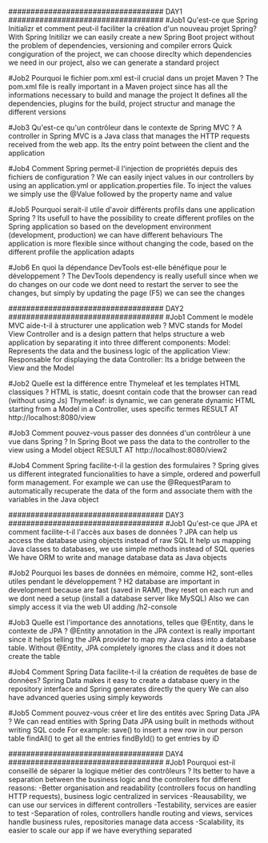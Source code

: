 ###################################   DAY1   ###################################
#Job1
Qu'est-ce que Spring Initializr et comment peut-il faciliter la création d'un nouveau projet Spring?
With Spring Initilizr we can easily create a new Spring Boot project without the problem of dependencies, versioning and compiler errors
Quick congiguration of the project, we can choose direclty which dependencies we need in our project, also we can generate a standard project

#Job2
Pourquoi le fichier pom.xml est-il crucial dans un projet Maven ?
The pom.xml file is really important in a Maven project since has all the informations necessary to build and manage the project
It defines all the dependencies, plugins for the build, project structur and manage the different versions

#Job3
Qu'est-ce qu'un contrôleur dans le contexte de Spring MVC ?
A controller in Spring MVC is a Java class that manages the HTTP requests received from the web app.
Its the entry point between the client and the application

#Job4
Comment Spring permet-il l'injection de propriétés depuis des fichiers de configuration ?
We can easily inject values in our controllers by using an application.yml or application.properties file.
To inject the values we simply use the @Value followed by the property name and value

#Job5
Pourquoi serait-il utile d'avoir différents profils dans une application Spring ?
Its usefull to have the possibility to create different profiles on the Spring application so based on the development environment (development, production) we can have different behaviours
The application is more flexible since without changing the code, based on the different profile the application adapts

#Job6
En quoi la dépendance DevTools est-elle bénéfique pour le développement ?
The DevTools dependency is really usefull since when we do changes on our code we dont need to restart the server to see the changes, but simply by updating the page (F5) we can see the changes

###################################   DAY2   ###################################
#Job1
Comment le modèle MVC aide-t-il à structurer une application web ?
MVC stands for Model View Controller and is a design pattern that helps structure a web application by separating it into three different components:
Model: Represents the data and the business logic of the application
View: Responsable for displaying the data
Controller: Its a bridge between the View and the Model

#Job2
Quelle est la différence entre Thymeleaf et les templates HTML classiques ?
HTML is static, doesnt contain code that the browser can read (without using Js)
Thymeleaf: is dynamic, we can generate dynamic HTML starting from a Model in a Controller, uses specific termes
RESULT AT http://localhost:8080/view

#Job3
Comment pouvez-vous passer des données d'un contrôleur à une vue dans Spring ?
In Spring Boot we pass the data to the controller to the view using a Model object
RESULT AT http://localhost:8080/view2

#Job4
Comment Spring facilite-t-il la gestion des formulaires ?
Spring gives us different integrated funcionalities to have a simple, ordered and powerfull form management.
For example we can use the @RequestParam to automatically recuperate the data of the form and associate them with the variables in the Java object


###################################   DAY3   ###################################
#Job1
Qu'est-ce que JPA et comment facilite-t-il l'accès aux bases de données ?
JPA can help us access  the database using objects instead of raw SQL
It help us mapping Java classes to databases, we use simple methods instead of SQL queries
We have ORM to write and manage database data as Java objects

#Job2
Pourquoi les bases de données en mémoire, comme H2, sont-elles utiles pendant le développement ?
H2 database are important in development because are fast (saved in RAM), they reset on each run and we dont need a setup (install a database server like MySQL)
Also we can simply access it via the web UI adding /h2-console

#Job3
Quelle est l'importance des annotations, telles que @Entity, dans le contexte de JPA ?
@Entity annotation in the JPA context is really important since it helps telling the JPA provider to map my Java class into a database table. 
Without @Entity, JPA completely ignores the class and it does not create the table

#Job4
Comment Spring Data facilite-t-il la création de requêtes de base de données?
Spring Data makes it easy to create a database query in the repository interface and Spring generates directly the query
We can also have advanced queries using simply keywords

#Job5
Comment pouvez-vous créer et lire des entités avec Spring Data JPA ?
We can read entities with Spring Data JPA using built in methods without writing SQL code
For example:
save() to insert a new row in our person table
findAll() to get all the entries
findById() to get entries by iD

###################################   DAY4   ###################################
#Job1
Pourquoi est-il conseillé de séparer la logique métier des contrôleurs ?
Its better to have a separation between the business logic and the controllers for different reasons:
-Better organisation and readability (controllers focus on handling HTTP requests), business logic centralized in services
-Reausability, we can use our services in different controllers
-Testability, services are easier to test
-Separation of roles, controllers handle routing and views, services handle business rules, repositories manage data access
-Scalability, its easier to scale our app if we have everything separated